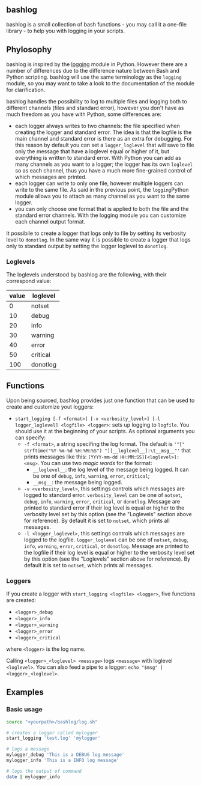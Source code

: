 bashlog
-------

bashlog is a small collection of bash functions - you may call it a one-file library - to help you with logging in your scripts.

## Phylosophy

bashlog is inspired by the [logging](https://docs.python.org/3/library/logging.html#module-logging) module in Python. However there are a number of differences due to the difference nature between Bash and Python scripting. bashlog will use the same terminology as the `logging` module, so you may want to take a look to the documentation of the module for clarification.

bashlog handles the possibility to log to multiple files and logging both to different channels (files and standard error), however you don't have as much freedom as you have with Python, some differences are:

 - each logger always writes to two channels: the file specified when creating the logger and standard error. The idea is that the logfile is the main channel and standard error is there as an extra for debugging. For this reason by default you can set a `logger_loglevel` that will save to file only the message that have a loglevel equal or higher of it, but everything is written to standard error. With Python you can add as many channels as you want to a logger; the logger has its own `loglevel` so as each channel, thus you have a much more fine-grained control of which messages are printed.
 - each logger can write to only one file, however multiple loggers can write to the same file. As said in the previous point, the `logging`Python module allows you to attach as many channel as you want to the same logger.
 - you can only choose one format that is applied to both the file and the standard error channels. With the logging module you can customize each channel output format.

 It possibile to create a logger that logs only to file by setting its verbosity level to `donotlog`. In the same way it is possible to create a logger that logs only to standard output by setting the logger loglevel to `donotlog`.

### Loglevels

The loglevels understood by bashlog are the following, with their correspond value:

| value | loglevel |
|-------|----------|
| 0     | notset   |
| 10    | debug    |
| 20    | info     |
| 30    | warning  |
| 40    | error    |
| 50    | critical |
| 100   | donotlog |

## Functions

Upon being sourced, bashlog provides just one function that can be used to create and customize yout loggers:

* `start_logging [-f <format>] [-v <verbosity_level>] [-l logger_loglevel] <logfile> <logger>`: sets up logging to `logfile`. You should use it at the beginning of your scripts. As optional arguments you can specify:
    - `-f <format>`, a string specifing the log format. The default is `'"[" strftime("%Y-%m-%d %H:%M:%S") "][__loglevel__]:\t__msg__"'` that prints messages like this: `[YYYY-mm-dd HH:MM:SS][<loglevel>]:    <msg>`. You can use two _magic words_ for the format:
        - `__loglevel__`: the log level of the message being logged. It can be one of `debug`, `info`, `warning`, `error`, `critical`;
        - `__msg__`: the message being logged.
    - `-v <verbosity_level>`, this settings controls which messages are logged to standard error. `verbosity_level` can be one of `notset`, `debug`, `info`, `warning`, `error`, `critical`, or `donotlog`. Message are printed to standard error if their log level is equal or higher to the verbosity level set by this option (see the "Loglevels" section above for reference). By default it is set to `notset`, which prints all messages.
    - `-l <logger_loglevel>`, this settings controls which messages are logged to the logfile. `logger_loglevel` can be one of `notset`, `debug`, `info`, `warning`, `error`, `critical`, or `donotlog`. Message are printed to the logfile if their log level is equal or higher to the verbosity level set by this option (see the "Loglevels" section above for reference). By default it is set to `notset`, which prints all messages.

### Loggers

If you create a logger with `start_logging <logfile> <logger>`, five functions are created:
* `<logger>_debug`
* `<logger>_info`
* `<logger>_warning`
* `<logger>_error`
* `<logger>_critical`

where `<logger>` is the log name.

Calling `<logger>_<loglevel> <message>` logs `<message>` with loglevel `<loglevel>`. You can also feed a pipe to a logger: `echo "$msg" | <logger>_<loglevel>`.

## Examples

### Basic usage
```bash
source "<yourpath>/bashlog/log.sh"

# creates a logger called mylogger
start_logging 'test.log' 'mylogger'

# logs a message
mylogger_debug 'This is a DEBUG log message'
mylogger_info 'This is a INFO log message'

# logs the output of command
date | mylogger_info
```

